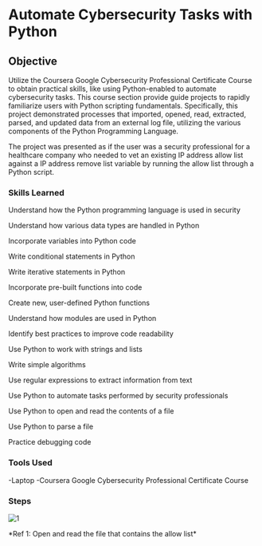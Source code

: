 # Automate Cybersecurity Tasks with Python
## Objective
Utilize the Coursera Google Cybersecurity Professional Certificate Course to obtain practical skills, like using Python-enabled to automate cybersecurity tasks. This course section provide guide projects to rapidly familiarize users with Python scripting fundamentals. Specifically, this project demonstrated processes that imported, opened, read, extracted, parsed, and updated data from an external log file, utilizing the various components of the Python Programming Language.

The project was presented as if the user was a security professional for a healthcare company who needed to vet an existing IP address allow list against a IP address remove list variable by running the allow list through a Python script.

### Skills Learned
Understand how the Python programming language is used in security
<p>Understand how various data types are handled in Python</p>
<p>Incorporate variables into Python code</p>
<p>Write conditional statements in Python</p>
<p>Write iterative statements in Python</p>
<p>Incorporate pre-built functions into code</p>
<p>Create new, user-defined Python functions</p>
<p>Understand how modules are used in Python</p>
<p>Identify best practices to improve code readability</p>
<p>Use Python to work with strings and lists</p>
<p>Write simple algorithms</p>
<p>Use regular expressions to extract information from text</p>
<p>Use Python to automate tasks performed by security professionals</p>
<p>Use Python to open and read the contents of a file</p>
<p>Use Python to parse a file</p>
<p>Practice debugging code</p>

### Tools Used
-Laptop
-Coursera Google Cybersecurity Professional Certificate Course

### Steps
![1](https://i.imgur.com/7K0GFjR.jpg)
<p>*Ref 1: Open and read the file that contains the allow list*</p>


